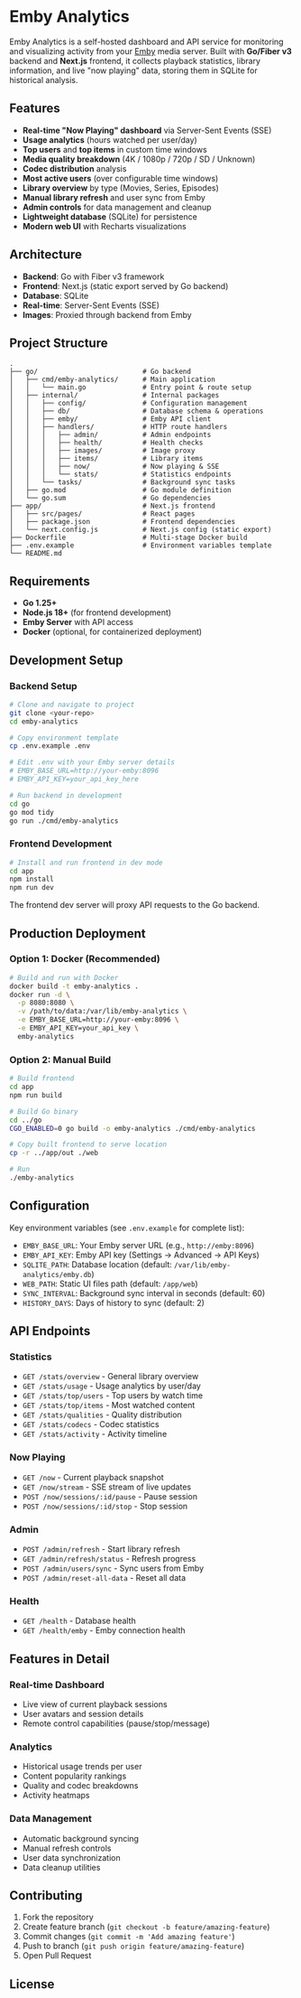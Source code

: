 # Emby Analytics

Emby Analytics is a self-hosted dashboard and API service for monitoring and visualizing activity from your [Emby](https://emby.media/) media server. Built with **Go/Fiber v3** backend and **Next.js** frontend, it collects playback statistics, library information, and live "now playing" data, storing them in SQLite for historical analysis.

## Features

- **Real-time "Now Playing" dashboard** via Server-Sent Events (SSE)
- **Usage analytics** (hours watched per user/day)
- **Top users** and **top items** in custom time windows
- **Media quality breakdown** (4K / 1080p / 720p / SD / Unknown)
- **Codec distribution** analysis
- **Most active users** (over configurable time windows)
- **Library overview** by type (Movies, Series, Episodes)
- **Manual library refresh** and user sync from Emby
- **Admin controls** for data management and cleanup
- **Lightweight database** (SQLite) for persistence
- **Modern web UI** with Recharts visualizations

## Architecture

- **Backend**: Go with Fiber v3 framework
- **Frontend**: Next.js (static export served by Go backend)
- **Database**: SQLite
- **Real-time**: Server-Sent Events (SSE)
- **Images**: Proxied through backend from Emby

## Project Structure
```text
.
├── go/                          # Go backend
│   ├── cmd/emby-analytics/      # Main application
│   │   └── main.go              # Entry point & route setup
│   ├── internal/                # Internal packages
│   │   ├── config/              # Configuration management
│   │   ├── db/                  # Database schema & operations
│   │   ├── emby/                # Emby API client
│   │   ├── handlers/            # HTTP route handlers
│   │   │   ├── admin/           # Admin endpoints
│   │   │   ├── health/          # Health checks
│   │   │   ├── images/          # Image proxy
│   │   │   ├── items/           # Library items
│   │   │   ├── now/             # Now playing & SSE
│   │   │   └── stats/           # Statistics endpoints
│   │   └── tasks/               # Background sync tasks
│   ├── go.mod                   # Go module definition
│   └── go.sum                   # Go dependencies
├── app/                         # Next.js frontend
│   ├── src/pages/               # React pages
│   ├── package.json             # Frontend dependencies
│   └── next.config.js           # Next.js config (static export)
├── Dockerfile                   # Multi-stage Docker build
├── .env.example                 # Environment variables template
└── README.md
```

## Requirements

- **Go 1.25+**
- **Node.js 18+** (for frontend development)
- **Emby Server** with API access
- **Docker** (optional, for containerized deployment)

## Development Setup

### Backend Setup
```bash
# Clone and navigate to project
git clone <your-repo>
cd emby-analytics

# Copy environment template
cp .env.example .env

# Edit .env with your Emby server details
# EMBY_BASE_URL=http://your-emby:8096
# EMBY_API_KEY=your_api_key_here

# Run backend in development
cd go
go mod tidy
go run ./cmd/emby-analytics
```

### Frontend Development
```bash
# Install and run frontend in dev mode
cd app
npm install
npm run dev
```

The frontend dev server will proxy API requests to the Go backend.

## Production Deployment

### Option 1: Docker (Recommended)
```bash
# Build and run with Docker
docker build -t emby-analytics .
docker run -d \
  -p 8080:8080 \
  -v /path/to/data:/var/lib/emby-analytics \
  -e EMBY_BASE_URL=http://your-emby:8096 \
  -e EMBY_API_KEY=your_api_key \
  emby-analytics
```

### Option 2: Manual Build
```bash
# Build frontend
cd app
npm run build

# Build Go binary
cd ../go
CGO_ENABLED=0 go build -o emby-analytics ./cmd/emby-analytics

# Copy built frontend to serve location
cp -r ../app/out ./web

# Run
./emby-analytics
```

## Configuration

Key environment variables (see `.env.example` for complete list):

- `EMBY_BASE_URL`: Your Emby server URL (e.g., `http://emby:8096`)
- `EMBY_API_KEY`: Emby API key (Settings → Advanced → API Keys)
- `SQLITE_PATH`: Database location (default: `/var/lib/emby-analytics/emby.db`)
- `WEB_PATH`: Static UI files path (default: `/app/web`)
- `SYNC_INTERVAL`: Background sync interval in seconds (default: 60)
- `HISTORY_DAYS`: Days of history to sync (default: 2)

## API Endpoints

### Statistics
- `GET /stats/overview` - General library overview
- `GET /stats/usage` - Usage analytics by user/day
- `GET /stats/top/users` - Top users by watch time
- `GET /stats/top/items` - Most watched content
- `GET /stats/qualities` - Quality distribution
- `GET /stats/codecs` - Codec statistics
- `GET /stats/activity` - Activity timeline

### Now Playing
- `GET /now` - Current playback snapshot
- `GET /now/stream` - SSE stream of live updates
- `POST /now/sessions/:id/pause` - Pause session
- `POST /now/sessions/:id/stop` - Stop session

### Admin
- `POST /admin/refresh` - Start library refresh
- `GET /admin/refresh/status` - Refresh progress
- `POST /admin/users/sync` - Sync users from Emby
- `POST /admin/reset-all-data` - Reset all data

### Health
- `GET /health` - Database health
- `GET /health/emby` - Emby connection health

## Features in Detail

### Real-time Dashboard
- Live view of current playback sessions
- User avatars and session details
- Remote control capabilities (pause/stop/message)

### Analytics
- Historical usage trends per user
- Content popularity rankings
- Quality and codec breakdowns
- Activity heatmaps

### Data Management
- Automatic background syncing
- Manual refresh controls
- User data synchronization
- Data cleanup utilities

## Contributing

1. Fork the repository
2. Create feature branch (`git checkout -b feature/amazing-feature`)
3. Commit changes (`git commit -m 'Add amazing feature'`)
4. Push to branch (`git push origin feature/amazing-feature`)
5. Open Pull Request

## License
